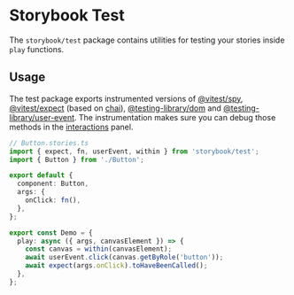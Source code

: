 # Storybook Test

The `storybook/test` package contains utilities for testing your stories inside `play` functions.

## Usage

The test package exports instrumented versions of [@vitest/spy](https://vitest.dev/api/mock.html), [@vitest/expect](https://vitest.dev/api/expect.html) (based on [chai](https://www.chaijs.com/)), [@testing-library/dom](https://testing-library.com/docs/dom-testing-library/intro) and [@testing-library/user-event](https://testing-library.com/docs/user-event/intro).
The instrumentation makes sure you can debug those methods in the [interactions](https://storybook.js.org/addons/@storybook/addon-interactions) panel.

```ts
// Button.stories.ts
import { expect, fn, userEvent, within } from 'storybook/test';
import { Button } from './Button';

export default {
  component: Button,
  args: {
    onClick: fn(),
  },
};

export const Demo = {
  play: async ({ args, canvasElement }) => {
    const canvas = within(canvasElement);
    await userEvent.click(canvas.getByRole('button'));
    await expect(args.onClick).toHaveBeenCalled();
  },
};
```
